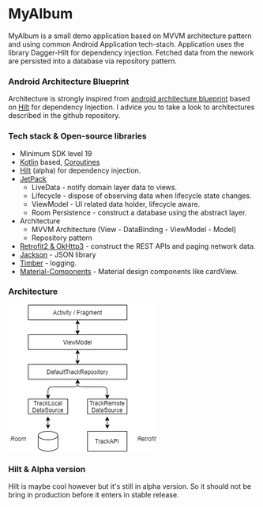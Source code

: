 # MyAlbum
MyAlbum is a small demo application based on MVVM architecture pattern and using common Android Application tech-stach.
Application uses the library Dagger-Hilt for dependency injection.
Fetched data from the nework are persisted into a database via repository pattern.

### Android Architecture Blueprint
Architecture is strongly inspired from [android architecture blueprint](https://github.com/android/architecture-samples/tree/dev-hilt) based on [Hilt](https://developer.android.com/training/dependency-injection/hilt-android) for dependency Injection.
I advice you to take a look to architectures described in the github repository.

### Tech stack & Open-source libraries
- Minimum SDK level 19
- [Kotlin](https://kotlinlang.org/) based, [Coroutines](https://github.com/Kotlin/kotlinx.coroutines)
- [Hilt](https://developer.android.com/training/dependency-injection/hilt-android) (alpha) for dependency injection.
- [JetPack](https://developer.android.com/jetpack)
  - LiveData - notify domain layer data to views.
  - Lifecycle - dispose of observing data when lifecycle state changes.
  - ViewModel - UI related data holder, lifecycle aware.
  - Room Persistence - construct a database using the abstract layer.
- Architecture
  - MVVM Architecture (View - DataBinding - ViewModel - Model)
  - Repository pattern
- [Retrofit2 & OkHttp3](https://github.com/square/retrofit) - construct the REST APIs and paging network data.
- [Jackson](https://github.com/FasterXML/jackson-core) - JSON library
- [Timber](https://github.com/JakeWharton/timber) - logging.
- [Material-Components](https://github.com/material-components/material-components-android) - Material design components like cardView.

### Architecture

![Architecture](./doc/architecture.png)

### Hilt & Alpha version
Hilt is maybe cool however but it's still in alpha version. So it should not be bring in production before it enters in stable release.